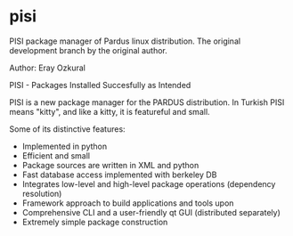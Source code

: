 # pisi
PISI package manager of Pardus linux distribution. The original development branch by the original author.

Author: Eray Ozkural

PISI - Packages Installed Succesfully as Intended

PISI is a new package manager for the PARDUS
distribution. In Turkish PISI means "kitty", and
like a kitty, it is featureful and small.

Some of its distinctive features:

 - Implemented in python
 - Efficient and small
 - Package sources are written in XML and python
 - Fast database access implemented with berkeley DB
 - Integrates low-level and high-level package operations (dependency resolution)
 - Framework approach to build applications and tools upon
 - Comprehensive CLI and a user-friendly qt GUI (distributed separately)
 - Extremely simple package construction
